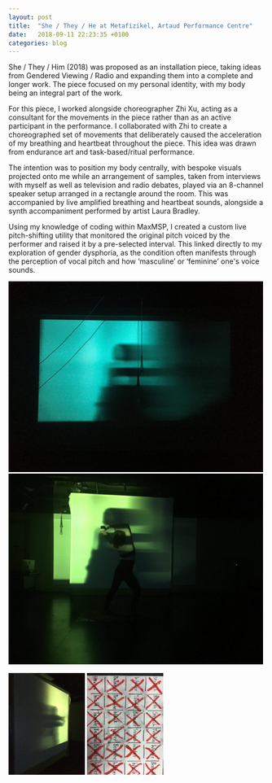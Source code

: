 ```yaml
---
layout: post
title:  "She / They / He at Metafizikel, Artaud Performance Centre"
date:   2018-09-11 22:23:35 +0100
categories: blog
---
```


She / They / Him (2018) was proposed as an installation piece, taking ideas from Gendered Viewing / Radio and expanding them into a complete and longer work. The piece focused on my personal identity, with my body being an integral part of the work.

For this piece, I worked alongside choreographer Zhi Xu, acting as a consultant for the movements in the piece rather than as an active participant in the performance. I collaborated with Zhi to create a choreographed set of movements that deliberately caused the acceleration of my breathing and heartbeat throughout the piece. This idea was drawn from endurance art and task-based/ritual performance.

The intention was to position my body centrally, with bespoke visuals projected onto me while an arrangement of samples, taken from interviews with myself as well as television and radio debates, played via an 8-channel speaker setup arranged in a rectangle around the room. This was accompanied by live amplified breathing and heartbeat sounds, alongside a synth accompaniment performed by artist Laura Bradley.

Using my knowledge of coding within MaxMSP, I created a custom live pitch-shifting utility that monitored the original pitch voiced by the performer and raised it by a pre-selected interval. This linked directly to my exploration of gender dysphoria, as the condition often manifests through the perception of vocal pitch and how ‘masculine’ or ‘feminine’ one's voice sounds.

<p><img src="/assets/img/shetheyhim/movement1.jpeg" height="375" width="500"/>
<img src="/assets/img/shetheyhim/screen1.jpeg" height="375" width="500"/></p>
<img src="/assets/img/shetheyhim/screen2.jpeg" height="200" width="150"/>
<img src="/assets/img/shetheyhim/scorepost1.jpeg" height="200" width="150"/> 